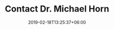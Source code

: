 ---
title: "Contact Dr. Michael Horn"
date: 2019-02-18T13:25:37+06:00
bgImage: "images/backgrounds/page-title.webp"
bgImageAlt: "images/backgrounds/page-title.jpg"
description: "Contact The Michael Horn Center for Cosmetic Surgery, Chicago IL Today."
---